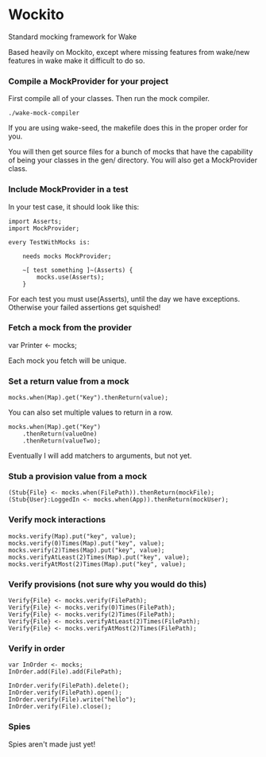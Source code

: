 Wockito
==========

Standard mocking framework for Wake


Based heavily on Mockito, except where missing features from wake/new features in wake make it difficult to do so.

### Compile a MockProvider for your project

First compile all of your classes. Then run the mock compiler.

    ./wake-mock-compiler

If you are using wake-seed, the makefile does this in the proper order for you.

You will then get source files for a bunch of mocks that have the capability of being your classes in the gen/ directory. You will also get a MockProvider class.

### Include MockProvider in a test

In your test case, it should look like this:

    import Asserts;
    import MockProvider;

    every TestWithMocks is:

        needs mocks MockProvider;

        ~[ test something ]~(Asserts) {
            mocks.use(Asserts);
		}

For each test you must use(Asserts), until the day we have exceptions. Otherwise your failed assertions get squished!

### Fetch a mock from the provider

   var Printer <- mocks;

Each mock you fetch will be unique.

### Set a return value from a mock

    mocks.when(Map).get("Key").thenReturn(value);

You can also set multiple values to return in a row.

    mocks.when(Map).get("Key")
		.thenReturn(valueOne)
		.thenReturn(valueTwo);

Eventually I will add matchers to arguments, but not yet.

### Stub a provision value from a mock

	(Stub{File} <- mocks.when(FilePath)).thenReturn(mockFile);
	(Stub{User}:LoggedIn <- mocks.when(App)).thenReturn(mockUser);

### Verify mock interactions

    mocks.verify(Map).put("key", value);
    mocks.verify(0)Times(Map).put("key", value);
    mocks.verify(2)Times(Map).put("key", value);
    mocks.verifyAtLeast(2)Times(Map).put("key", value);
    mocks.verifyAtMost(2)Times(Map).put("key", value);

### Verify provisions (not sure why you would do this)

    Verify{File} <- mocks.verify(FilePath);
    Verify{File} <- mocks.verify(0)Times(FilePath);
    Verify{File} <- mocks.verify(2)Times(FilePath);
    Verify{File} <- mocks.verifyAtLeast(2)Times(FilePath);
    Verify{File} <- mocks.verifyAtMost(2)Times(FilePath);

### Verify in order

	var InOrder <- mocks;
	InOrder.add(File).add(FilePath);

	InOrder.verify(FilePath).delete();
	InOrder.verify(FilePath).open();
	InOrder.verify(File).write("hello");
	InOrder.verify(File).close();

### Spies

Spies aren't made just yet!
